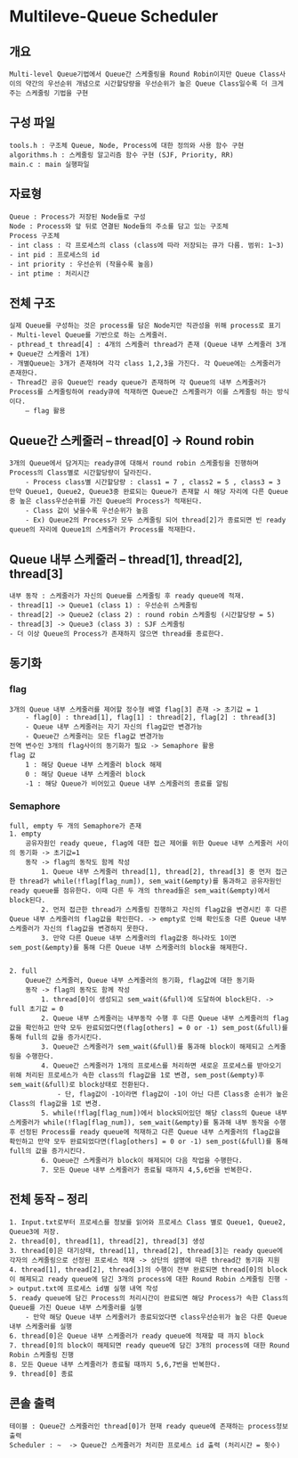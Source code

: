 # Multileve-Queue Scheduler


## 개요
    Multi-level Queue기법에서 Queue간 스케줄링을 Round Robin이지만 Queue Class사이의 약간의 우선순위 개념으로 시간할당량을 우선순위가 높은 Queue Class일수록 더 크게 주는 스케줄링 기법을 구현

## 구성 파일
    tools.h : 구조체 Queue, Node, Process에 대한 정의와 사용 함수 구현
    algorithms.h : 스케줄링 알고리즘 함수 구현 (SJF, Priority, RR)
    main.c : main 실행파일 

## 자료형
    Queue : Process가 저장된 Node들로 구성
    Node : Process와 앞 뒤로 연결된 Node들의 주소를 담고 있는 구조체 
    Process 구조체
    - int class : 각 프로세스의 class (class에 따라 저장되는 큐가 다름. 범위: 1~3)
    - int pid : 프로세스의 id
    - int priority : 우선순위 (작을수록 높음)
    - int ptime : 처리시간

## 전체 구조 
    실제 Queue를 구성하는 것은 process를 담은 Node지만 직관성을 위해 process로 표기 
    - Multi-level Queue를 기반으로 하는 스케줄러.
    - pthread_t thread[4] : 4개의 스케줄러 thread가 존재 (Queue 내부 스케줄러 3개 + Queue간 스케줄러 1개)
    - 개별Queue는 3개가 존재하며 각각 class 1,2,3을 가진다. 각 Queue에는 스케줄러가 존재한다.
    - Thread간 공유 Queue인 ready queue가 존재하며 각 Queue의 내부 스케줄러가 Process를 스케줄링하여 ready큐에 적재하면 Queue간 스케줄러가 이를 스케줄링 하는 방식이다. 
        – flag 활용

## Queue간 스케줄러 – thread[0] -> Round robin
    3개의 Queue에서 담겨지는 ready큐에 대해서 round robin 스케줄링을 진행하며 Process의 Class별로 시간할당량이 달라진다.
        - Process class별 시간할당량 : class1 = 7 , class2 = 5 , class3 = 3
    만약 Queue1, Queue2, Queue3중 완료되는 Queue가 존재할 시 해당 자리에 다른 Queue중 높은 class우선순위를 가진 Queue의 Process가 적재된다. 
        - Class 값이 낮을수록 우선순위가 높음
        - Ex) Queue2의 Process가 모두 스케줄링 되어 thread[2]가 종료되면 빈 ready queue의 자리에 Queue1의 스케줄러가 Process를 적재한다.


## Queue 내부 스케줄러 – thread[1], thread[2], thread[3] 
    내부 동작 : 스케줄러가 자신의 Queue를 스케줄링 후 ready queue에 적재. 
    - thread[1] -> Queue1 (class 1) : 우선순위 스케줄링
    - thread[2] -> Queue2 (class 2) : round robin 스케줄링 (시간할당량 = 5)
    - thread[3] -> Queue3 (class 3) : SJF 스케줄링
    - 더 이상 Queue의 Process가 존재하지 않으면 thread를 종료한다. 

## 동기화 
### flag 
    3개의 Queue 내부 스케줄러를 제어할 정수형 배열 flag[3] 존재 -> 초기값 = 1
        - flag[0] : thread[1], flag[1] : thread[2], flag[2] : thread[3]  
        - Queue 내부 스케줄러는 자기 자신의 flag값만 변경가능
        - Queue간 스케줄러는 모든 flag값 변경가능 
    전역 변수인 3개의 flag사이의 동기화가 필요 -> Semaphore 활용
    flag 값
        1 : 해당 Queue 내부 스케줄러 block 해제 
        0 : 해당 Queue 내부 스케줄러 block 
        -1 : 해당 Queue가 비어있고 Queue 내부 스케줄러의 종료를 알림

### Semaphore 
    full, empty 두 개의 Semaphore가 존재
    1. empty 
        공유자원인 ready queue, flag에 대한 접근 제어를 위한 Queue 내부 스케줄러 사이의 동기화 -> 초기값=1
        동작 -> flag의 동작도 함께 작성
            1. Queue 내부 스케줄러 thread[1], thread[2], thread[3] 중 먼저 접근한 thread가 while(!flag[flag_num]), sem_wait(&empty)를 통과하고 공유자원인 ready queue를 점유한다. 이때 다른 두 개의 thread들은 sem_wait(&empty)에서 block된다.
            2. 먼저 접근한 thread가 스케줄링 진행하고 자신의 flag값을 변경시킨 후 다른 Queue 내부 스케줄러의 flag값을 확인한다. -> empty로 인해 확인도중 다른 Queue 내부 스케줄러가 자신의 flag값을 변경하지 못한다.
            3. 만약 다른 Queue 내부 스케줄러의 flag값중 하나라도 1이면 sem_post(&empty)를 통해 다른 Queue 내부 스케줄러의 block을 해제한다.


    2. full 
        Queue간 스케줄러, Queue 내부 스케줄러의 동기화, flag값에 대한 동기화
        동작 -> flag의 동작도 함께 작성
            1. thread[0]이 생성되고 sem_wait(&full)에 도달하여 block된다. -> full 초기값 = 0 
            2. Queue 내부 스케줄러는 내부동작 수행 후 다른 Queue 내부 스케줄러의 flag값을 확인하고 만약 모두 완료되었다면(flag[others] = 0 or -1) sem_post(&full)를 통해 full의 값을 증가시킨다.
            3. Queue간 스케줄러가 sem_wait(&full)를 통과해 block이 해제되고 스케줄링을 수행한다.
            4. Queue간 스케줄러가 1개의 프로세스를 처리하면 새로운 프로세스를 받아오기 위해 처리된 프로세스가 속한 class의 flag값을 1로 변경, sem_post(&empty)후 sem_wait(&full)로 block상태로 전환된다.
                - 단, flag값이 -1이라면 flag값이 -1이 아닌 다른 Class중 순위가 높은 Class의 flag값을 1로 변경.
            5. while(!flag[flag_num])에서 block되어있던 해당 class의 Queue 내부 스케줄러가 while(!flag[flag_num]), sem_wait(&empty)를 통과해 내부 동작을 수행 후 선정된 Process를 ready queue에 적재하고 다른 Queue 내부 스케줄러의 flag값을 확인하고 만약 모두 완료되었다면(flag[others] = 0 or -1) sem_post(&full)를 통해 full의 값을 증가시킨다. 
            6. Queue간 스케줄러가 block이 해제되어 다음 작업을 수행한다.
            7. 모든 Queue 내부 스케줄러가 종료될 때까지 4,5,6번을 반복한다.

## 전체 동작 – 정리
    1. Input.txt로부터 프로세스를 정보를 읽어와 프로세스 Class 별로 Queue1, Queue2, Queue3에 저장. 
    2. thread[0], thread[1], thread[2], thread[3] 생성
    3. thread[0]은 대기상태, thread[1], thread[2], thread[3]는 ready queue에 각자의 스케줄링으로 선정된 프로세스 적재 -> 상단의 설명에 따른 thread간 동기화 지원 
    4. thread[1], thread[2], thread[3]의 수행이 전부 완료되면 thread[0]의 block이 해제되고 ready queue에 담긴 3개의 process에 대한 Round Robin 스케줄링 진행 -> output.txt에 프로세스 id별 실행 내역 작성
    5. ready queue에 담긴 Process의 처리시간이 완료되면 해당 Process가 속한 Class의 Queue를 가진 Queue 내부 스케줄러를 실행 
        - 만약 해당 Queue 내부 스케줄러가 종료되었다면 class우선순위가 높은 다른 Queue 내부 스케줄러를 실행 
    6. thread[0]은 Queue 내부 스케줄러가 ready queue에 적재할 때 까지 block
    7. thread[0]의 block이 해제되면 ready queue에 담긴 3개의 process에 대한 Round Robin 스케줄링 진행
    8. 모든 Queue 내부 스케줄러가 종료될 때까지 5,6,7번을 반복한다.
    9. thread[0] 종료 

## 콘솔 출력
    테이블 : Queue간 스케줄러인 thread[0]가 현재 ready queue에 존재하는 process정보 출력
    Scheduler : ~  -> Queue간 스케줄러가 처리한 프로세스 id 출력 (처리시간 = 횟수) 
